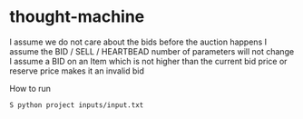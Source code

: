 # thought-machine



I assume we do not care about the bids before the auction happens
I assume the BID / SELL / HEARTBEAD number of parameters will not change
I assume a BID on an Item which is not higher than the current bid price or reserve price makes it an invalid bid


How to run 
```
S python project inputs/input.txt
```